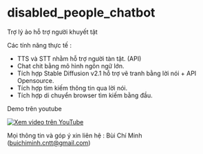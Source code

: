 # disabled_people_chatbot

Trợ lý ảo hỗ trợ người khuyết tật

Các tính năng thực tế : 

- TTS và STT nhằm hỗ trợ người tàn tật. (API)
- Chat chit bằng mô hình ngôn ngữ lớn.
- Tích hợp Stable Diffusion v2.1 hỗ trợ vẽ tranh bằng lời nói + API Opensource.
- Tích hợp tìm kiếm thông tin qua lời nói.
- Tích hợp di chuyển browser tìm kiếm bằng đầu.

Demo trên youtube

<a href="https://www.youtube.com/watch?v=SPOWk2eRYrw" target="_blank">
    <img src="https://img.youtube.com/vi/SPOWk2eRYrw/0.jpg" alt="Xem video trên YouTube">
</a>

Mọi thông tin và góp ý xin liên hệ : 
Bùi Chí Minh (buichiminh.cntt@gmail.com)
